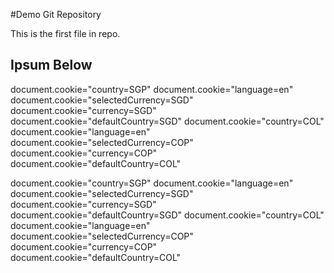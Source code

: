 #Demo Git Repository

This is the first file in repo.

## Ipsum Below

document.cookie="country=SGP"
document.cookie="language=en"
document.cookie="selectedCurrency=SGD"
document.cookie="currency=SGD"
document.cookie="defaultCountry=SGD"
document.cookie="country=COL"
document.cookie="language=en"
document.cookie="selectedCurrency=COP"
document.cookie="currency=COP"
document.cookie="defaultCountry=COL"

document.cookie="country=SGP"
document.cookie="language=en"
document.cookie="selectedCurrency=SGD"
document.cookie="currency=SGD"
document.cookie="defaultCountry=SGD"
document.cookie="country=COL"
document.cookie="language=en"
document.cookie="selectedCurrency=COP"
document.cookie="currency=COP"
document.cookie="defaultCountry=COL"